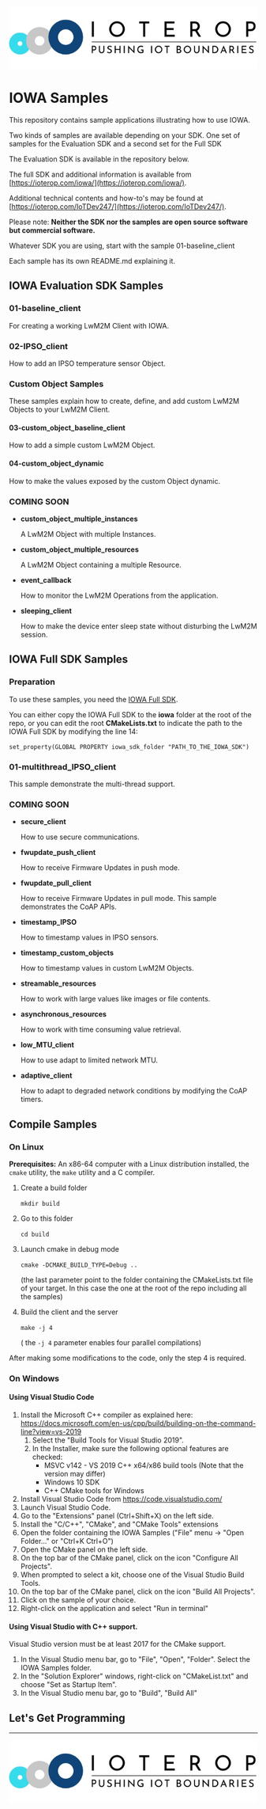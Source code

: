 ![IOWA Logo](.images/IoTerop_logo.jpg)

# IOWA Samples

This repository contains sample applications illustrating how to use IOWA.

Two kinds of samples are available depending on your SDK. One set of samples for the Evaluation SDK and a second set for the Full SDK

The Evaluation SDK is available in the repository below.

The full SDK and additional information is available from [https://ioterop.com/iowa/](https://ioterop.com/iowa/).

Additional technical contents and how-to's may be found at [https://ioterop.com/IoTDev247/](https://ioterop.com/IoTDev247/).

Please note: **Neither the SDK nor the samples are open source software but commercial software.**

Whatever SDK you are using, start with the sample 01-baseline_client

Each sample has its own README.md explaining it.

## IOWA Evaluation SDK Samples

### 01-baseline_client

For creating a working LwM2M Client with IOWA.

### 02-IPSO_client

How to add an IPSO temperature sensor Object.

### Custom Object Samples

These samples explain how to create, define, and add custom LwM2M Objects to your LwM2M Client.

#### 03-custom_object_baseline_client

How to add a simple custom LwM2M Object.

#### 04-custom_object_dynamic

How to make the values exposed by the custom Object dynamic.

### COMING SOON

* **custom_object_multiple_instances**

  A LwM2M Object with multiple Instances.

* **custom_object_multiple_resources**

  A LwM2M Object containing a multiple Resource.

* **event_callback**

  How to monitor the LwM2M Operations from the application.

* **sleeping_client**

  How to make the device enter sleep state without disturbing the LwM2M session.

## IOWA Full SDK Samples

### Preparation

To use these samples, you need the [IOWA Full SDK](https://ioterop.com/iowa/).

You can either copy the IOWA Full SDK to the **iowa** folder at the root of the repo, or you can edit the root **CMakeLists.txt** to indicate the path to the IOWA Full SDK by modifying the line 14:

```
set_property(GLOBAL PROPERTY iowa_sdk_folder "PATH_TO_THE_IOWA_SDK")
```

### 01-multithread_IPSO_client

This sample demonstrate the multi-thread support.

### COMING SOON

* **secure_client**

  How to use secure communications.

* **fwupdate_push_client**

  How to receive Firmware Updates in push mode.

* **fwupdate_pull_client**

  How to receive Firmware Updates in pull mode. This sample demonstrates the CoAP APIs.

* **timestamp_IPSO**

  How to timestamp values in IPSO sensors.

* **timestamp_custom_objects**

  How to timestamp values in custom LwM2M Objects.

* **streamable_resources**

  How to work with large values like images or file contents.

* **asynchronous_resources**

  How to work with time consuming value retrieval.

* **low_MTU_client**

  How to use adapt to limited network MTU.

* **adaptive_client**

  How to adapt to degraded network conditions by modifying the CoAP timers.

## Compile Samples

### On Linux

**Prerequisites:** An x86-64 computer with a Linux distribution installed, the `cmake` utility, the `make` utility and a C compiler.

1. Create a build folder

   `mkdir build`

2. Go to this folder

   `cd build`

3. Launch cmake in debug mode

   `cmake -DCMAKE_BUILD_TYPE=Debug ..`

   (the last parameter point to the folder containing the CMakeLists.txt file of your target. In this case the one at the root of the repo including all the samples)

4. Build the client and the server

   `make -j 4`

   ( the `-j 4` parameter enables four parallel compilations)

After making some modifications to the code, only the step 4 is required.

### On Windows

#### Using Visual Studio Code

1. Install the Microsoft C++ compiler as explained here: https://docs.microsoft.com/en-us/cpp/build/building-on-the-command-line?view=vs-2019
   1. Select the "Build Tools for Visual Studio 2019".
   2. In the Installer, make sure the following optional features are checked:
      * MSVC v142 - VS 2019 C++ x64/x86 build tools (Note that the version may differ)
      * Windows 10 SDK
      * C++ CMake tools for Windows
1. Install Visual Studio Code from https://code.visualstudio.com/
1. Launch Visual Studio Code.
1. Go to the "Extensions" panel (Ctrl+Shift+X) on the left side.
1. Install the "C/C++", "CMake", and "CMake Tools" extensions
1. Open the folder containing the IOWA Samples ("File" menu -> "Open Folder..." or "Ctrl+K Ctrl+O")
1. Open the CMake panel on the left side.
1. On the top bar of the CMake panel, click on the icon "Configure All Projects".
1. When prompted to select a kit, choose one of the Visual Studio Build Tools.
1. On the top bar of the CMake panel, click on the icon "Build All Projects".
1. Click on the sample of your choice.
1. Right-click on the application and select "Run in terminal"

#### Using Visual Studio with C++ support.

Visual Studio version must be at least 2017 for the CMake support.

1. In the Visual Studio menu bar, go to "File", "Open", "Folder". Select the IOWA Samples folder.
1. In the "Solution Explorer" windows, right-click on "CMakeList.txt" and choose "Set as Startup Item".
1. In the Visual Studio menu bar, go to "Build", "Build All"

## Let's Get Programming

------------------------------------------------------------

![IoTerop Logo](.images/IoTerop_logo.jpg)
